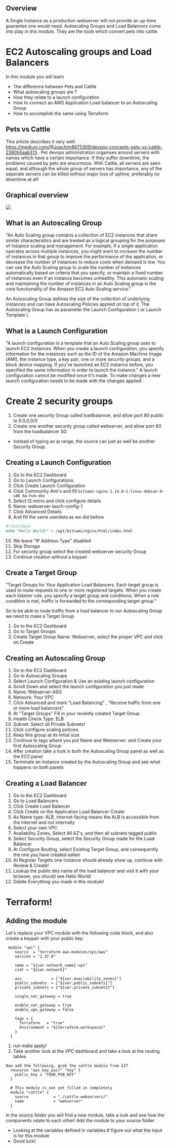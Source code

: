 ## Overview
A Single Instance as a production webserver will not provide an up-time guarantee one would need. Autoscaling Groups and Load Balancers come into play in this module. They are the tools which convert pets into cattle.

# EC2 Autoscaling groups and Load Balancers

In this module you will learn
* The difference between Pets and Cattle
* What autoscaling groups are ?
* How they relate to a launch configuration
* How to connect an AWS Application Load balancer to an Autoscaling Group
* How to accomplish the same using Terraform

## Pets vs Cattle

This article describes it very well: https://medium.com/@Joachim8675309/devops-concepts-pets-vs-cattle-2380b5aab313 . Pet devops administration organises around servers with names which have a certain importance. If they suffer downtime, the problems caused by pets are enourmous. With Cattle, all servers are seen equal, and although the whole group of servers has importance, any of the seperate servers can be killed without major loss of uptime, preferably no downtime at all!

## Graphical overview

<img src="https://docs.aws.amazon.com/elasticloadbalancing/latest/application/images/component_architecture.png"/>

## What is an Autoscaling Group


"An Auto Scaling group contains a collection of EC2 instances that share similar characteristics and are treated as a logical grouping for the purposes of instance scaling and management. For example, if a single application operates across multiple instances, you might want to increase the number of instances in that group to improve the performance of the application, or decrease the number of instances to reduce costs when demand is low. You can use the Auto Scaling group to scale the number of instances automatically based on criteria that you specify, or maintain a fixed number of instances even if an instance becomes unhealthy. This automatic scaling and maintaining the number of instances in an Auto Scaling group is the core functionality of the Amazon EC2 Auto Scaling service."

An Autoscaling Group defines the size of the collection of underlying instances and can have Autoscaling Policies applied on top of it. The Autoscaling Group has as parameter the Launch Configuration ( or Launch Template ).


## What is a Launch Configuration

"A launch configuration is a template that an Auto Scaling group uses to launch EC2 instances. When you create a launch configuration, you specify information for the instances such as the ID of the Amazon Machine Image (AMI), the instance type, a key pair, one or more security groups, and a block device mapping. If you've launched an EC2 instance before, you specified the same information in order to launch the instance."
A launch configuration cannot be modified once it's made. To make changes a new launch configuration needs to be made with the changes applied.


# Create 2 security groups
1. Create one security Group called loadbalancer, and allow port 80 public to 0.0.0.0/0
2. Create one another security group called webserver, and allow port 80 from the loadbalancer SG
* Instead of typing an ip range, the source can just as well be another Security Group.

## Creating a Launch Configuration
1. Go to the EC2 Dashboard
2. Go to Launch Configurations
3. Click Create Launch Configuration
4. Click Community Ami's and fill  `bitnami-nginx-1.14.0-1-linux-debian-9-x86_64-hvm-ebs`
5. Select t2.micro and click configure details
6. Name: webserver-lauch-config-1
7. Click Advanced Details
9. And fill the same userdata as we did before
```bash
#!/bin/bash
echo "Hello World!" > /opt/bitnami/nginx/html/index.html
```
10. We leave "IP Address Type" disabled
11. Skip Storage
12. For security group select the created webserver security Group
13. Continue creation without a keypair

## Create a Target Group

"Target Groups for Your Application Load Balancers. Each target group is used to route requests to one or more registered targets. When you create each listener rule, you specify a target group and conditions. When a rule condition is met, traffic is forwarded to the corresponding target group."

So to be able to route traffic from a load balancer to our Autoscaling Group we need to make a Target Group
1. Go to the EC2 Dashboard
2. Go to Target Groups
3. Create Target Group
Name: Webserver, select the proper VPC and click on Create

## Creating an Autoscaling Group
1. Go to the EC2 Dashboard
2. Go to Autoscaling Groups
3. Select Launch Configuration & Use an existing launch configuration
4. Scroll Down and select the launch configuration you just made
5. Name: Webserver-ASG
6. Network: Your VPC
7. Click Advanced and mark "Load Balancing" , "Receive traffic from one or more load balancers"
8. At "Target Groups" Fill in your recently created Target Group
9. Health Check Type: ELB
10. Subnet: Select all Private Subnets!
11. Click configure scaling policies
12. Keep this group at its initial size
13. Continue to tags where you put Name and Webserver: and Create your first Autoscaling Group
13. After creation take a look in both the Autoscaling Group panel as well as the EC2 panel
14. Terminate an instance created by the Autoscaling Group and see what happens on both panels

## Creating a Load Balancer
1. Go to the EC2 Dashboard
2. Go to Load Balancers
3. Click Create Load Balancer
4. Click Create on the Application Load Balancer Create
5. As Name type: ALB, internet-facing means the ALB is accessible from the internet and not internally
6. Select your own VPC
7. Availability Zones, Select All AZ's, and then all subnets tagged public
8. Select Security Group, select the Security Group made for the Load Balancer
9. At Configure Routing, select Existing Target Group, and consequently the one you have created ealieir
10. At Register Targets one instance should already show up, continue with Review & Create!
11. Lookup the public dns name of the load balancer and visit it with your browser, you should see Hello World!
12. Delete Everything you made in this module!

# Terraform!

## Adding the module

Let's replace your VPC module with the following code block, and also create a keypair with your public key:

```
 module "vpc" {
    source  = "terraform-aws-modules/vpc/aws"
    version = "1.37.0"

    name = "${var.network_name}-vpc"
    cidr = "${var.network}"

    azs             = ["${var.availability_zones}"]
    public_subnets  = ["${var.public_subnets}"]
    private_subnets = ["${var.private_subnets}"]

    single_nat_gateway = true

    enable_nat_gateway = true
    enable_vpn_gateway = false

    tags = {
      Terraform   = "true"
      Environment = "${terraform.workspace}"
    }
  }

```
1. run make apply!
2. Take another look at the VPC dashboard and take a look at the routing tables

```
Now add the following, grab the cattle module from GIT
  resource "aws_key_pair" "key" {
    public_key = "YOUR_PUB_KEY"
  }

  # This module is not yet filled in completely
  module "cattle" {
    source           = "./cattle-webservers/"
    name             = "webserver"
  }
```

In the source folder you will find a new module, take a look and see how the components relate to each other! Add the module to your source folder.
* Looking at the variables defined in variables.tf figure out what the input is for this module
* Good luck!

